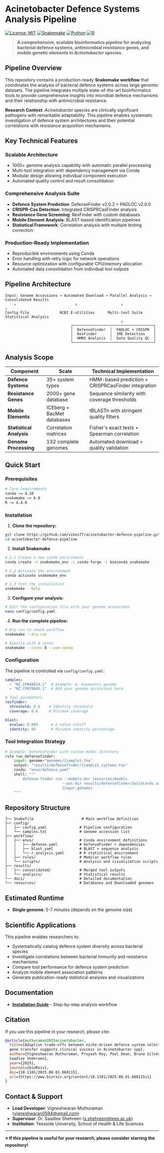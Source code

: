 # Acinetobacter Defence Systems Analysis Pipeline

[![License: MIT](https://img.shields.io/badge/License-MIT-yellow.svg)](https://opensource.org/licenses/MIT)
[![Snakemake](https://img.shields.io/badge/snakemake-≥6.0-brightgreen.svg)](https://snakemake.bitbucket.io)
[![Python](https://img.shields.io/badge/python-3.8+-blue.svg)](https://python.org)
[![R](https://img.shields.io/badge/R-4.4+-blue.svg)](https://r-project.org)

> **A comprehensive, scalable bioinformatics pipeline for analyzing bacterial defence systems, antimicrobial resistance genes, and mobile genetic elements in *Acinetobacter* species.**

## Pipeline Overview

This repository contains a production-ready **Snakemake workflow** that coordinates the analysis of bacterial defence systems across large genomic datasets. The pipeline integrates multiple state-of-the-art bioinformatics tools to provide comprehensive insights into microbial defence mechanisms and their relationship with antimicrobial resistance.

**Research Context**: *Acinetobacter* species are clinically significant pathogens with remarkable adaptability. This pipeline enables systematic investigation of defence system architectures and their potential correlations with resistance acquisition mechanisms.

##  Key Technical Features

### **Scalable Architecture**
- 1000+ genome analysis capability with automatic parallel processing
- Multi-tool integration with dependency management via Conda
- Modular design allowing individual component execution
- Automated quality control and result consolidation

### **Comprehensive Analysis Suite**
- **Defence System Prediction**: DefenseFinder v2.0.2 + PADLOC v2.0.0
- **CRISPR-Cas Detection**: Integrated CRISPRCasFinder analysis
- **Resistance Gene Screening**: ResFinder with custom databases
- **Mobile Element Analysis**: BLAST-based identification pipelines
- **Statistical Framework**: Correlation analysis with multiple testing correction

### **Production-Ready Implementation**
- Reproducible environments using Conda
- Error handling with retry logic for network operations
- Resource optimization with configurable CPU/memory allocation
- Automated data consolidation from individual tool outputs

## Pipeline Architecture

```
Input: Genome Accessions → Automated Download → Parallel Analysis → Consolidated Results
    ↓                           ↓                    ↓                    ↓
Config File              NCBI E-utilities      Multi-tool Suite      Statistical Analysis
                                                     ↓
                              ┌─────────────────────────────────────┐
                              │  DefenseFinder  │  PADLOC + CRISPR  │
                              │  ResFinder      │  IME Detection    │
                              │  HMRG Analysis  │  Data Quality QC  │
                              └─────────────────────────────────────┘
```

##  Analysis Scope

| Component | Scale | Technical Implementation |
|-----------|-------|-------------------------|
| **Defence Systems** | 35+ system types | HMM-based prediction + CRISPRCasFinder integration |
| **Resistance Genes** | 2000+ gene database | Sequence similarity with coverage thresholds |
| **Mobile Elements** | ICEberg + BacMet databases | tBLASTn with stringent quality filters |
| **Statistical Analysis** | Correlation matrices | Fisher's exact tests + Spearman correlation |
| **Genome Processing** | 132 complete genomes | Automated download + quality validation |

## Quick Start

### Prerequisites
```bash
# Core requirements
conda >= 4.10
snakemake >= 6.0
R >= 4.4.0
```

### Installation

1. **Clone the repository:**
```bash
git clone https://github.com/vikos77/acinetobacter-defence-pipeline.git
cd acinetobacter-defence-pipeline
```

2. **Install Snakemake**
```bash
# 2.1 Create a new conda environment
conda create -n snakemake_env -c conda-forge -c bioconda snakemake

# 2.2 Activate the environment
conda activate snakemake_env

# 2.3 Test the installation
snakemake --help
```

3. **Configure your analysis:**
```bash
# Edit the configuration file with your genome accessions
nano config/config.yaml
```

4. **Run the complete pipeline:**
```bash
# Dry run to check workflow
snakemake --dry-run

# Execute with 8 cores
snakemake --cores 8 --use-conda

```

### Configuration

The pipeline is controlled via `config/config.yaml`:

```yaml
samples:
  - "NZ_CP048014.1"  # Example: A. baumannii genome
  - "NZ_CP078045.1"  # Add your genome accessions here

# Tool parameters
resfinder:
  threshold: 0.9    # Identity threshold
  coverage: 0.6     # Minimum coverage

blast:
  evalue: 0.005      # E-value cutoff
  identity: 80       # Minimum identity percentage
```

### **Tool Integration Strategy**
```python
# Example: DefenseFinder with custom model directory
rule run_defensefinder:
    input: genome="genomes/{sample}.fna"
    output: "results/defensefinder/{sample}_systems.tsv"
    conda: "envs/defense.yaml"
    shell: """
        defense-finder run --models-dir resources/models 
                          --out-dir results/defensefinder/{wildcards.sample} 
                          {input.genome}
    """
```


## Repository Structure

```
├── Snakefile                      # Main workflow definition
├── config/
│   ├── config.yaml               # Pipeline configuration
│   └── samples.txt               # Genome accession list
├── workflow/
│   ├── envs/                     # Conda environment definitions
│   │   ├── defense.yaml          # DefenseFinder + dependencies
│   │   ├── blast.yaml            # BLAST + sequence analysis
│   │   └── r_analysis.yaml       # R statistical environment
│   ├── rules/                    # Modular workflow rules
│   └── scripts/                  # Analysis and visualization scripts
├── results/
│   ├── consolidated/             # Merged tool outputs
│   └── analysis/                 # Statistical results
└── docs/                         # Detailed documentation
└── resources/                    # Databases and Downloaded genomes
```

## **Estimated Runtime**
- **Single genome**: 5-7 minutes (depends on the genome size)

## Scientific Applications

This pipeline enables researchers to:
- Systematically catalog defence system diversity across bacterial species
- Investigate correlations between bacterial immunity and resistance mechanisms 
- Compare tool performance for defence system prediction
- Analyze mobile element association patterns
- Generate publication-ready statistical analyses and visualizations


## Documentation

- **[Installation Guide](docs/config_reference.md)** - Step-by-step analysis workflow


## Citation

If you use this pipeline in your research, please cite:

```bibtex
@article{muthuraman2025acinetobacter,
  title={Adaptive trade-offs between niche-driven defence system selection and horizontal
  gene transfer suggests clinical success in Acinetobacter spp},
  author={Vigneshwaran Muthuraman, Proyash Roy, Paul Dean, Bruno Silvester Lopes,
  Saadlee Shehreen},
  year={2025},
  journal={bioRxiv},
  doi={10.1101/2025.08.01.668115},
  url={https://www.biorxiv.org/content/10.1101/2025.08.01.668115v1}
}
```

## Contact & Support

- **Lead Developer**: Vigneshwaran Muthuraman (vigneshwaran0594@gmail.com)
- **Supervisor**: Dr. Saadlee Shehreen (s.shehreen@tees.ac.uk)
- **Institution**: Teesside University, School of Health & Life Sciences

---

**⭐ If this pipeline is useful for your research, please consider starring the repository!**
